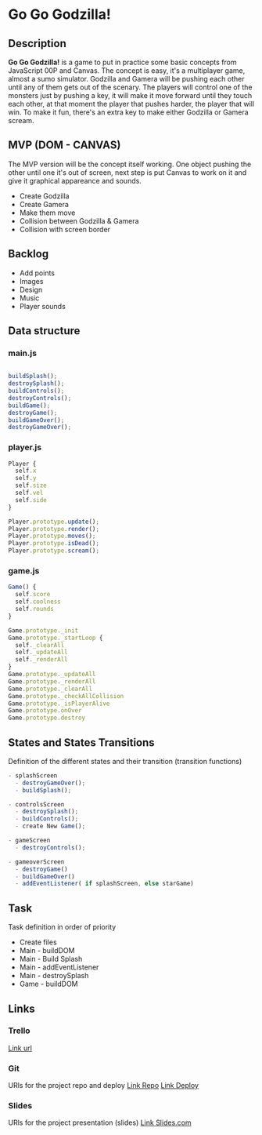 # Go Go Godzilla!

## Description
**Go Go Godzilla!** is a game to put in practice some basic concepts from JavaScript 00P and Canvas. The concept is easy, it's a multiplayer game, almost a sumo simulator. Godzilla and Gamera will be pushing each other until any of them gets out of the scenary. The players will control one of the monsters just by pushing a key, it will make it move forward until they touch each other, at that moment the player that pushes harder, the player that will win. To make it fun, there's an extra key to make either Godzilla or Gamera scream.  


## MVP (DOM - CANVAS)
The MVP version will be the concept itself working. One object pushing the other until one it's out of screen, next step is put Canvas to work on it and give it graphical appareance and sounds.

- Create Godzilla
- Create Gamera
- Make them move
- Collision between Godzilla & Gamera
- Collision with screen border

## Backlog
- Add points
- Images
- Design
- Music
- Player sounds

## Data structure
### main.js
```javascript

buildSplash();
destroySplash();
buildControls();
destroyControls();
buildGame();
destroyGame();
buildGameOver();
destroyGameOver();

```

### player.js
```javascript
Player {
  self.x
  self.y
  self.size
  self.vel 
  self.side
}

Player.prototype.update();
Player.prototype.render();
Player.prototype.moves();
Player.prototype.isDead();
Player.prototype.scream();

```

### game.js
```javascript
Game() {
  self.score
  self.coolness
  self.rounds
}

Game.prototype._init
Game.prototype._startLoop {
  self._clearAll
  self._updateAll
  self._renderAll
}
Game.prototype._updateAll
Game.prototype._renderAll
Game.prototype._clearAll
Game.prototype._checkAllCollision
Game.prototype._isPlayerAlive
Game.prototype.onOver
Game.prototype.destroy

```


## States and States Transitions
Definition of the different states and their transition (transition functions)
```javascript
- splashScreen
  - destroyGameOver();
  - buildSplash();

- controlsScreen
  - destroySplash();
  - buildControls();
  - create New Game();

- gameScreen
  - destroyControls();

- gameoverScreen
  - destroyGame()
  - buildGameOver()
  - addEventListener( if splashScreen, else starGame) 

```

## Task
Task definition in order of priority
- Create files
- Main - buildDOM
- Main - Build Splash
- Main - addEventListener
- Main - destroySplash
- Game - buildDOM

## Links


### Trello
[Link url](https://trello.com)


### Git
URls for the project repo and deploy
[Link Repo](https://github.com/RaulCote/go-go-godzilla)
[Link Deploy](http://github.com)


### Slides
URls for the project presentation (slides)
[Link Slides.com](http://slides.com)